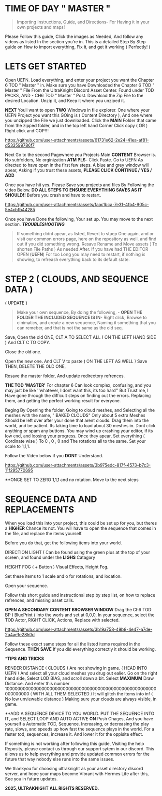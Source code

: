 # TIME OF DAY " MASTER " 
> Importing Instructions, Guide, and Directions- For Having it in your own projects and maps!

Please Follow this guide, Click the images as Needed, And follow any videos as listed In the section you're in. This is a detailed Step By Step guide on How to import everything, Fix it, and get it working ( Perfectly! )


# LETS GET STARTED
Open UEFN. Load everything, and enter your project you want the Chapter 6 TOD " Master " in. Make sure you have Downloaded the Chapter 6 TOD " Master " File From the UltraKnight Discord Asset Center. Found under TOD PACKS, AND - CH6 TOD " Master " Post.
Download the Zip File to the desired Location. Unzip it, and Keep it where you unziped it.


**NEXT** Youll want to open **TWO** Windows in file explorer. One where your UEFN Project you want this GOing is ( Content Directory ), And one where you unzipped the File we just downloaded. 
Click the **MAIN** Folder that came from the zipped folder, and in the top left hand Corner Click copy ( OR ) Right click and COPY!

https://github.com/user-attachments/assets/61731e62-2e24-41ea-af81-d533599786f7

Next Go to the second Pagewhere you Projects Main **CONTENT** Browser is. No subfolders, No orginization **ATM PLS**- Click Paste. Go to UEFN As directed to have open in the first few steps.
A blue and grey window will apear, Asking if you trust these assets, **PLEASE CLICK CONTINUE / YES / ADD**

Once you have hit yes. Please Save you projects and files By Following the video Below. **DO ALL STEPS TO ENSURE EVERYTHING SAVES AS IT SHOULD!!** Before you crash and have to restart.

https://github.com/user-attachments/assets/faac1bca-7e31-4fb4-905c-5e4cbfb44285

Once you have Done the following, Your set up. You may move to the next section. 
***TROUBLESHOOTING*** 

> If something didnt apear, as listed, Revert to staep One again, and or visit our common errors page, here on the repository as well, and find out if you did something wrong.
> Resave Rename and Move assets ( To shorten File Paths ) As needed After.
> If you have had THE EDITOR OPEN (**UEFN**) For too Long you may need to restart, if nothing is showing, to refreash everything back to its default state.


# STEP 2 ( CLOUDS, AND SEQUENCE DATA )
( UPDATE )
> Make your own sequence, By doing the following, - 
**OPEN THE FOLDER THE INCLUDED SEQUENCE IS IN**- Right click, Browse to cinimatics, and create a new sequence, Naming it something that you can remeber, and that is not the same as the old seq.

Save,   Open the old ONE, CLT A TO SELECT ALL ( ON THE LEFT HAND SIDE ) And  CLT C TO COPY.

Close the old one.

Open the new one. And CLT V to paste ( ON THE LEFT AS WELL ) Save THEN, DELETE THE OLD ONE,

Resave the master folder, And update redirectory refrences.


**THE TOD 'MASTER'** For chapter 6 Can look complex, confusing, and you may just be like ''whatever, I dont want this, its too hard'' But Trust me, I Have gone through the difficult steps on finding out the errors. Replacing them, and getting the perfect working result for everyone.

Beging By Opening the folder, Going to cloud meshes, and Selecting all the meshes with the name,  " BAKED CLOUDS" Only about 5 extra Meshes Should be left over after your done that arent clouds.
Drag them into the world, and be patient. Its taking time to load about 30 meshes in. Dont click anything or spam any buttons. You may wind up crashing your editor, if its low end, and loosing your progress.
Once they apear, Set everything ( Cordinate wise ) To 0 , 0 , 0           and The rotations all to the same. Set your scale to 1,1,1.

Follow the Video below if you **DONT** Understand.


https://github.com/user-attachments/assets/3b975edc-817f-4573-b7c3-11f295770695



**ONCE SET TO ZERO 1,1,1 and no rotation. Move to the next steps

# SEQUENCE DATA AND REPLACEMENTS

When you load this into your project, this could be set up for you, but theres a **HIGHER** Chance its not. You will have to open the sequence that comes in the file, and replace the items yourself. 

Before you do that, get the following items into your world.


DIRECTION LIGHT ( Can be found using the green plus at the top of your screen, and found under the **LIGHS** Catagory

HEIGHT FOG ( + Button ) Visual Effects, Height Fog.


Set these items to 1 scale and o for rotations, and location.

Open your sequence.

Follow this short guide and instructional step by step list, on how to replace refrences, and missing asset calls.

**OPEN A SECONDARY CONTENT BROWSER WINDOW** Drag the Ch6 TOD BP ( BluePrint ) Into the worls and set at 0,0,0,
In your sequence, select the TOD Actor, RIGHT CLICK, Actions, Replace with selected.


https://github.com/user-attachments/assets/3b19a758-49b8-4e47-a7de-2a4ae1e2850d



Follow these exact same steps for all the listed items required in the Sequence. **THEN SAVE**
If you did everything correctly it should be working.

***TIPS AND TRICKS**

RENDER DISTANCE ( CLOUDS  ) Are not showing in game. ( HEAD INTO UEFN ) And select all your cloud meshes you drug out ealier. Go on the right hand side, Select LOD BIAS, and scroll down a bit. Select **MAXIMUM** Draw Distance. And enter this number 100000000000000000000000000000000000000000000000000000000000000000 ( WITH ALL THEM SELECTED )
It will glitch the items into inf ( No low unviewable distance ) Making sure your clouds are always visible, in game.

**ADD A SEQUENCE DEVICE TO YOU WORLD. PUT THE SEQUENCE INTO IT, and SELECT LOOP AND AUTO ACTIVE **ON** Push Chages, And you have yourself a Automatic TOD, Sequence. 
Increasing, or decreasing the play rate, slows, and speeds up how fast the sequence plays in the world. For a faster tod, sequences, increase it. And lower it for the oppisite effect.

If something is not working after following this guide, Visiting the help Reposity, please contact us through our support sytem in our discord. This allows us to help everything and provide updated common errors for the future that way nobody else runs into the same issues.


We thankyou for choosing ultraknight as your asset directory discord server, and hope your maps become Vibrant with Hermes Life after this, See you in future updates. 

**2025, ULTRAKNIGHT ALL RIGHTS RESERVED.**
